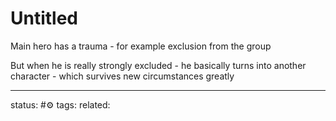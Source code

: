 # Untitled

Main hero has a trauma - for example exclusion from the group

But when he is really strongly excluded - he basically turns into another character - which survives new circumstances greatly

---
status: #⚙️ 
tags: 
related: 
